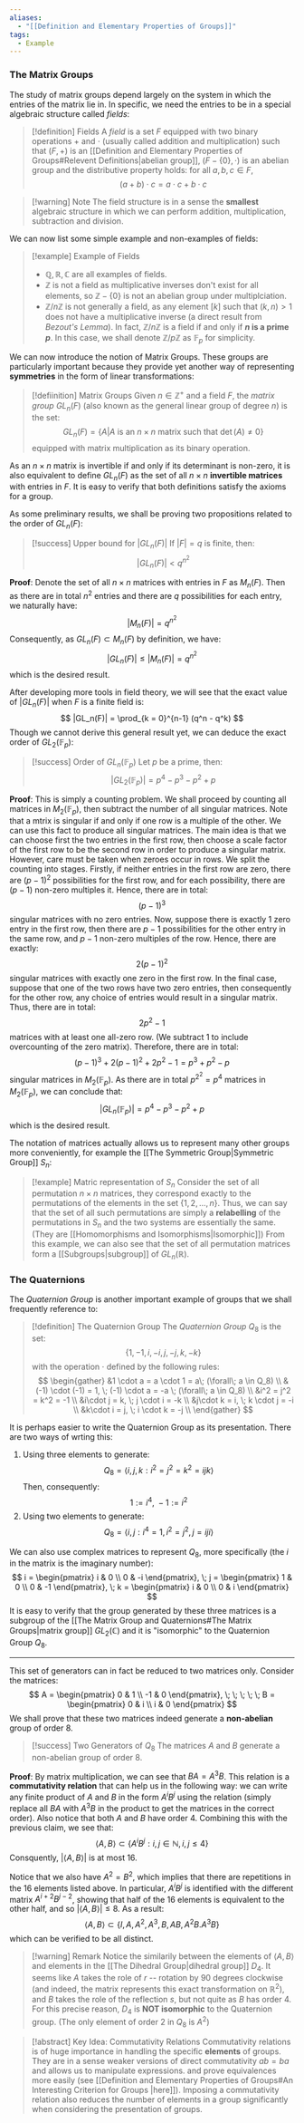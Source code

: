 ```yaml
---
aliases:
  - "[[Definition and Elementary Properties of Groups]]"
tags:
  - Example
---
```

###  The Matrix Groups

The study of matrix groups depend largely on the system in which the entries of the matrix lie in. In specific, we need the entries to be in a special algebraic structure called *fields*: 

>[!definition] Fields
>A *field* is a set $F$ equipped with two binary operations $+$ and $\cdot$ (usually called addition and multiplication) such that $(F, +)$ is an [[Definition and Elementary Properties of Groups#Relevent Definitions|abelian group]], $(F- \{0\}, \cdot)$ is an abelian group and the distributive property holds: for all $a, b, c \in F$,
>$$
>(a+b)\cdot c = a\cdot c+b \cdot c
>$$ 

>[!warning] Note
>The field structure is in a sense the **smallest** algebraic structure in which we can perform addition, multiplication, subtraction and division. 

We can now list some simple example and non-examples of fields:

>[!example] Example of Fields
>* $\mathbb{Q}, \mathbb{R}, \mathbb{C}$ are all examples of fields. 
>* $\mathbb{Z}$ is not a field as multiplicative inverses don't exist for all elements, so $\mathbb{Z} - \{0\}$ is not an abelian group under multiplciation. 
>* $\mathbb{Z} / n\mathbb{Z}$ is not generally a field, as any element $[k]$ such that $(k, n) > 1$ does not have a multiplicative inverse (a direct result from *Bezout's Lemma*). In fact, $\mathbb{Z} / n\mathbb{Z}$ is a field if and only if **$n$ is a prime $p$**. In this case, we shall denote $\mathbb{Z} / p\mathbb{Z}$ as $\mathbb{F}_p$ for simplicity. 

We can now introduce the notion of Matrix Groups. These groups are particularly important because they provide yet another way of representing **symmetries** in the form of linear transformations: 

>[!defiinition] Matrix Groups
>Given $n \in \mathbb{Z}^{+}$ and a field $F$, the *matrix group* $GL_n(F)$ (also known as the general linear group of degree $n$) is the set:
>$$
>GL_n(F) = \{ A | A \text{ is an } n \times n \text{ matrix such that } \det(A) \neq 0  \}
>$$
>equipped with matrix multiplication as its binary operation. 

As an $n \times n$ matrix is invertible if and only if its determinant is non-zero, it is also equivalent to define $GL_n(F)$ as the set of all $n \times n$ **invertible matrices** with entries in $F$. It is easy to verify that both definitions satisfy the axioms for a group. 

As some preliminary results, we shall be proving two propositions related to the order of $GL_n(F)$: 

>[!success] Upper bound for $|GL_n(F)|$
>If $|F| = q$ is finite, then:
>$$
>|GL_n(F)| < q^{n^2}
>$$

**Proof**: Denote the set of all $n \times n$ matrices with entries in $F$ as $M_n(F)$. Then as there are in total $n^2$ entries and there are $q$ possibilities for each entry, we naturally have:
$$
|M_n(F)| = q^{n^2}
$$
Consequently, as $GL_n(F) \subset M_n(F)$ by definition, we have:
$$
|GL_n(F)| \leq |M_n(F)| = q^{n^2}
$$
which is the desired result. 

After developing more tools in field theory, we will see that the exact value of $|GL_n(F)|$ when $F$ is a finite field is: 
$$
|GL_n(F)| = \prod_{k = 0}^{n-1} (q^n - q^k)
$$
Though we cannot derive this general result yet, we can deduce the exact order of $GL_2(\mathbb{F}_p)$: 

>[!success] Order of $GL_n(\mathbb{F}_p)$
>Let $p$ be a prime, then:
>$$
>|GL_2(\mathbb{F}_p)| = p^4 - p^3 - p^2 + p
>$$

**Proof**: This is simply a counting problem. We shall proceed by counting all matrices in $M_2(\mathbb{F}_p)$, then subtract the number of all singular matrices. Note that a mtrix is singular if and only if one row is a multiple of the other. We can use this fact to produce all singular matrices. The main idea is that we can choose first the two entries in the first row, then choose a scale factor of the first row to be the second row in order to produce a singular matrix. However, care must be taken when zeroes occur in rows. We split the counting into stages. Firstly, if neither entries in the first row are zero, there are $(p-1)^2$ possibilities for the first row, and for each possibility, there are $(p-1)$ non-zero multiples it. Hence, there are in total:
$$
(p-1)^3
$$
singular matrices with no zero entries. Now, suppose there is exactly $1$ zero entry in the first row, then there are $p-1$ possibilities for the other entry in the same row, and $p-1$ non-zero multiples of the row. Hence, there are exactly:
$$
2(p-1)^2
$$
singular matrices with exactly one zero in the first row. In the final case, suppose that one of the two rows have two zero entries, then consequently for the other row, any choice of entries would result in a singular matrix. Thus, there are in total:
$$
2p^2 - 1
$$
matrices with at least one all-zero row. (We subtract $1$ to include overcounting of the zero matrix). Therefore, there are in total:
$$
(p-1)^3 + 2(p-1)^2+2p^2-1 = p^3 + p^2 - p
$$
singular matrices in $M_2(\mathbb{F}_p)$. As there are in total $p^{2^2} = p^4$ matrices in $M_2(\mathbb{F}_p)$, we can conclude that:
$$
|GL_n(\mathbb{F}_p)| = p^4 - p^3 - p^2 + p
$$
which is the desired result. 

The notation of matrices actually allows us to represent many other groups more conveniently, for example the [[The Symmetric Group|Symmetric Group]] $S_n$: 

>[!example] Matric representation of $S_n$
>Consider the set of all permutation $n \times n$ matrices, they correspond exactly to the permutations of the elements in the set $\{ 1, 2, ..., n \}$. Thus, we can say that the set of all such permutations are simply a **relabelling** of the permutations in $S_n$ and the two systems are essentially the same. (They are [[Homomorphisms and Isomorphisms|Isomorphic]]) From this example, we can also see that the set of all permutation matrices form a [[Subgroups|subgroup]] of $GL_n(\mathbb{R})$. 

### The Quaternions

The *Quaternion Group* is another important example of groups that we shall frequently reference to: 

>[!definition] The Quaternion Group
>The *Quaternion Group* $Q_8$ is the set:
>$$
>\{ 1, -1, i, -i, j, -j, k, -k \}
>$$
>with the operation $\cdot$ defined by the following rules:
>$$
>\begin{gather}
>	&1 \cdot a = a \cdot 1 = a\;  (\forall\;  a \in Q_8) \\
>	&(-1) \cdot (-1) = 1, \; (-1) \cdot a = -a \;  (\forall\;  a \in Q_8)  \\
>	&i^2 = j^2 = k^2 = -1 \\
>	&i\cdot j = k, \; j \cdot i = -k \\
>	&j\cdot k = i, \; k \cdot j = -i \\
>	&k\cdot i = j, \; i \cdot k = -j \\
>\end{gather}
>$$

It is perhaps easier to write the Quaternion Group as its presentation. There are two ways of wrting this: 
1. Using three elements to generate: 
	$$
	Q_8 = \langle i, j, k: i^2 = j^2 = k^2 = ijk \rangle
	$$
	Then, consequently: 
	$$
	1 := i^4, \; -1 := i^2
	$$
2. Using two elements to generate: 
	$$
	Q_8 = \langle i, j: i^4 = 1, i^2 = j^2, j = iji \rangle
	$$

We can also use complex matrices to represent $Q_8$, more specifically (the $i$ in the matrix is the imaginary number): 
$$
i = \begin{pmatrix}
	i & 0 \\
	0 & -i
\end{pmatrix}, \; j = \begin{pmatrix}
	1 & 0 \\
	0 & -1
\end{pmatrix}, \; k = \begin{pmatrix}
	i & 0 \\
	0 & i
\end{pmatrix}
$$
It is easy to verify that the group generated by these three matrices is a subgroup of the [[The Matrix Group and Quaternions#The Matrix Groups|matrix group]] $GL_2(\mathbb{C})$ and it is "isomorphic" to the Quaternion Group $Q_8$. 

_____________________________________________________________________

This set of generators can in fact be reduced to two matrices only. Consider the matrices: 
$$
A = \begin{pmatrix}
	0 & 1 \\
	-1 & 0
\end{pmatrix}, \; \; \; \; \; 
B = \begin{pmatrix}
	0 & i \\
	i & 0
\end{pmatrix}
$$
We shall prove that these two matrices indeed generate a **non-abelian** group of order $8$. 

>[!success] Two Generators of $Q_8$
>The matrices $A$ and $B$ generate a non-abelian group of order $8$. 

**Proof**: By matrix multiplication, we can see that $BA = A^3B$. This relation is a **commutativity relation** that can help us in the following way: we can write any finite product of $A$ and $B$ in the form $A^iB^j$ using the relation (simply replace all $BA$ with $A^3B$ in the product to get the matrices in the correct order). Also notice that both $A$ and $B$ have order $4$. Combining this with the previous claim, we see that: 
$$
\langle A, B \rangle \subset \{A^iB^j : i, j \in \mathbb{N}, i, j \leq 4\}
$$
Consquently, $|\langle A, B \rangle|$ is at most $16$. 

Notice that we also have $A^2 = B^2$, which implies that there are repetitions in the $16$ elements listed above. In particular, $A^iB^j$ is identified with the different matrix $A^{i+2}B^{j-2}$, showing that half of the $16$ elements is equivalent to the other half, and so $|\langle A, B \rangle | \leq 8$. As a result: 
$$
\langle A, B \rangle \subset \{ I, A, A^2, A^3, B, AB, A^2B. A^3B  \}
$$
which can be verified to be all distinct. 

>[!warning] Remark
>Notice the similarily between the elements of $\langle A, B \rangle$ and elements in the [[The Dihedral Group|dihedral group]]  $D_4$. It seems like $A$ takes the role of $r$ -- rotation by $90$ degrees clockwise (and indeed, the matrix represents this exact transformation on $\mathbb{R}^2$), and $B$ takes the role of the reflection $s$, but not quite as $B$ has order $4$. For this precise reason, $D_4$ is **NOT isomorphic** to the Quaternion group. (The only element of order $2$ in $Q_8$ is $A^2$) 

>[!abstract] Key Idea: Commutativity Relations
>Commutativity relations is of huge importance in handling the specific **elements** of groups. They are in a sense weaker versions of direct commutativity $ab = ba$ and allows us to manipulate expressions. and prove equivalences more easily (see [[Definition and Elementary Properties of Groups#An Interesting Criterion for Groups |here]]). Imposing a commutativity relation also reduces the number of elements in a group significantly when considering the presentation of groups. 